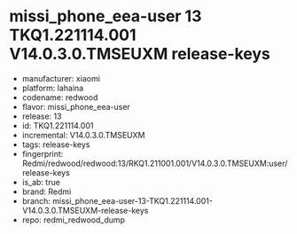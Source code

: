 # missi_phone_eea-user 13 TKQ1.221114.001 V14.0.3.0.TMSEUXM release-keys
- manufacturer: xiaomi
- platform: lahaina
- codename: redwood
- flavor: missi_phone_eea-user
- release: 13
- id: TKQ1.221114.001
- incremental: V14.0.3.0.TMSEUXM
- tags: release-keys
- fingerprint: Redmi/redwood/redwood:13/RKQ1.211001.001/V14.0.3.0.TMSEUXM:user/release-keys
- is_ab: true
- brand: Redmi
- branch: missi_phone_eea-user-13-TKQ1.221114.001-V14.0.3.0.TMSEUXM-release-keys
- repo: redmi_redwood_dump
